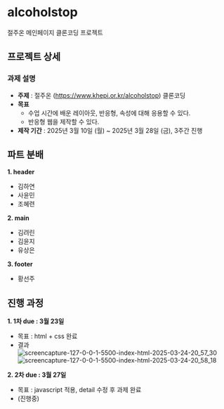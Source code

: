 # alcoholstop
절주온 메인페이지 클론코딩 프로젝트

## 프로젝트 상세
### 과제 설명
- **주제** : 절주온 (https://www.khepi.or.kr/alcoholstop) 클론코딩
- **목표**
  - 수업 시간에 배운 레이아웃, 반응형, 속성에 대해 응용할 수 있다.
  - 반응형 웹을 제작할 수 있다.
- **제작 기간** : 2025년 3월 10일 (월) ~ 2025년 3월 28일 (금), 3주간 진행

## 파트 분배
**1. header**
- 김하연
- 사윤민
- 조혜련

**2. main**
- 김려린
- 김윤지
- 유상은

**3. footer**
   - 황선주

## 진행 과정
**1. 1차 due : 3월 23일**
- 목표 : html + css 완료
- 결과
![screencapture-127-0-0-1-5500-index-html-2025-03-24-20_57_30](https://github.com/user-attachments/assets/104855ad-dfea-4b6f-9482-cdefca0a6441)
![screencapture-127-0-0-1-5500-index-html-2025-03-24-20_58_18](https://github.com/user-attachments/assets/70c4dcb9-6049-4e58-9c04-baf587cf7195)

**2. 2차 due : 3월 27일**
- 목표 : javascript 적용, detail 수정 후 과제 완료
- (진행중)
